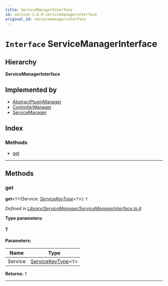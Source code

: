 ```yaml
---
title: ServiceManagerInterface
id: version-1.0.0-servicemanagerinterface
original_id: servicemanagerinterface
---
```


# `Interface` ServiceManagerInterface

## Hierarchy

**ServiceManagerInterface**

## Implemented by

* [AbstractPluginManager](../classes/abstractpluginmanager)
* [ControllerManager](../classes/controllermanager)
* [ServiceManager](../classes/servicemanager)

## Index

### Methods

* [get](servicemanagerinterface#get)

---

## Methods

<a id="get"></a>

###  get

**get**<`T`>(Service: *[ServiceKeyType]()<`T`>*): `T`

*Defined in [Library/ServiceManager/ServiceManagerInterface.ts:4](https://github.com/SpoonX/stix/blob/52735f2/src/Library/ServiceManager/ServiceManagerInterface.ts#L4)*

**Type parameters:**

#### T 
**Parameters:**

| Name | Type |
| ------ | ------ |
| Service | [ServiceKeyType]()<`T`> |

**Returns:** `T`

___

